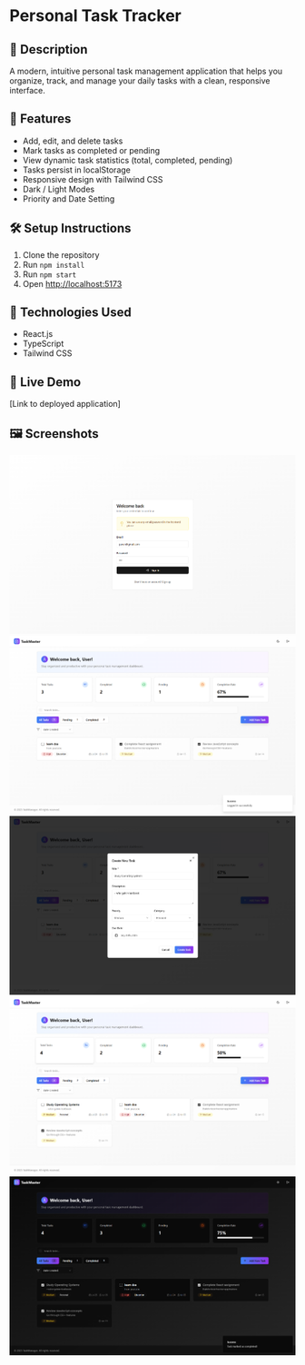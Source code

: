 # Personal Task Tracker

## 📖 Description

A modern, intuitive personal task management application that helps you organize, track, and manage your daily tasks with a clean, responsive interface.

## 🚀 Features

- Add, edit, and delete tasks
- Mark tasks as completed or pending
- View dynamic task statistics (total, completed, pending)
- Tasks persist in localStorage
- Responsive design with Tailwind CSS
- Dark / Light Modes
- Priority and Date Setting

## 🛠️ Setup Instructions

1. Clone the repository
2. Run `npm install`
3. Run `npm start`
4. Open [http://localhost:5173](http://localhost:5173)

## 🧰 Technologies Used

- React.js
- TypeScript
- Tailwind CSS

## 🔗 Live Demo

[Link to deployed application]

## 🖼️ Screenshots

![Login](./screenshots/1.png)
![Dashboard](./screenshots/2.png)
![Add Task](./screenshots/3.png)
![Task Added](./screenshots/4.png)
![Dark Mode](./screenshots/5.png)
